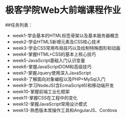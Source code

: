 # 极客学院Web大前端课程作业
##任务列表：
*  week1-学会基本的HTML标签骨架以及基本服务器概念
*  week2-学会HTML5新增元素及CSS核心技术
*  week3-学会CSS常用布局技巧以及绘制特殊图形和动画
*  week4-掌握HTML+CSS的基本上核心技巧
*  week5-JavaScript基础入门认识变量
*  week6-掌握JavaScriptDOM和高级技巧
*  week7-掌握Jquery使用深入JavaScript
*  week8-了解面向对象编程以及PHP+MySql入门
*  week9-学习NodeJS(含EcmaScript6)和移动端开发
*  week10-掌握前端工业化框架
*  week11-掌握CSS在工程中的变化
*  week12-掌握JavaScript常用设计模式
*  week13-熟悉版本库操作工具和AngularJS、Cordova
